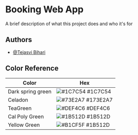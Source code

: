 
# Booking Web App

A brief description of what this project does and who it's for



## Authors

- [@Tejasvi Bihari](https://www.github.com/Tejasvibihari)

## Color Reference

| Color             | Hex                                                                |
| ----------------- | ------------------------------------------------------------------ |
| Dark spring green | ![#1C7C54](https://via.placeholder.com/10/1C7C54?text=+) #1C7C54 |
| Celadon | ![#73E2A7](https://via.placeholder.com/10/173E2A7?text=+) #173E2A7 |
| TeaGreen | ![#DEF4C6](https://via.placeholder.com/10/DEF4C6?text=+) #DEF4C6 |
| Cal Poly Green | ![#1B512D](https://via.placeholder.com/10/DEF4C6?text=+) #1B512D |
| Yellow Green | ![#B1CF5F](https://via.placeholder.com/10/1B512D?text=+) #1B512D |


